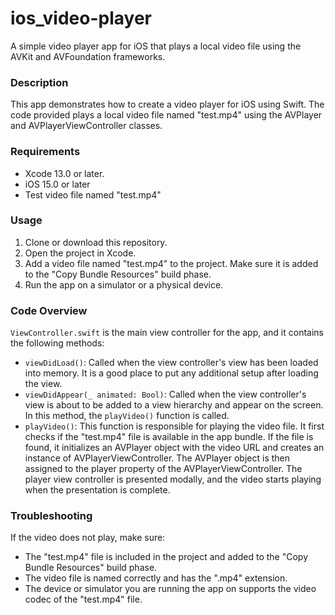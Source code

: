# ios_video-player
A simple video player app for iOS that plays a local video file using the AVKit and AVFoundation frameworks.

### Description

This app demonstrates how to create a video player for iOS using Swift. The code provided plays a local video file named "test.mp4" using the AVPlayer and AVPlayerViewController classes.

### Requirements

- Xcode 13.0 or later.
- iOS 15.0 or later
- Test video file named "test.mp4"

### Usage

1. Clone or download this repository.
2. Open the project in Xcode.
3. Add a video file named "test.mp4" to the project. Make sure it is added to the "Copy Bundle Resources" build phase.
4. Run the app on a simulator or a physical device.

### Code Overview

`ViewController.swift` is the main view controller for the app, and it contains the following methods:

- `viewDidLoad()`: Called when the view controller's view has been loaded into memory. It is a good place to put any additional setup after loading the view.
- `viewDidAppear(_ animated: Bool)`: Called when the view controller's view is about to be added to a view hierarchy and appear on the screen. In this method, the `playVideo()` function is called.
- `playVideo()`: This function is responsible for playing the video file. It first checks if the "test.mp4" file is available in the app bundle. If the file is found, it initializes an AVPlayer object with the video URL and creates an instance of AVPlayerViewController. The AVPlayer object is then assigned to the player property of the AVPlayerViewController. The player view controller is presented modally, and the video starts playing when the presentation is complete.

### Troubleshooting

If the video does not play, make sure:

- The "test.mp4" file is included in the project and added to the "Copy Bundle Resources" build phase.
- The video file is named correctly and has the ".mp4" extension.
- The device or simulator you are running the app on supports the video codec of the "test.mp4" file.
